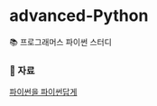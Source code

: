 # advanced-Python
📚 프로그래머스 파이썬 스터디

### 🔗 자료
[파이썬을 파이썬답게](https://school.programmers.co.kr/learn/courses/4008)
